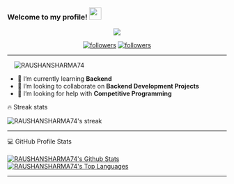 <!--




source -- https://github.com/DenverCoder1/DenverCoder1
https://github.com/sknsht/HackerRank
### Hi there 👋

-->




<h3 align="left">
  Welcome to my profile!
  <img src="https://media.giphy.com/media/hvRJCLFzcasrR4ia7z/giphy.gif" width="28">
</h3>

<p align="center">
  <a href="https://github.com/RAUSHANSHARMA74"><img src="https://readme-typing-svg.herokuapp.com/?lines=I%20am%20Raushan%20Sharma;Full%20Stack%20Web%20Developer;Always%20learning%20new%20things&center=true&width=380&height=45"></a>
</p>

<p align="center">
  <a href="https://twitter.com/Raushan07262164">
    <img alt="followers" title="Follow me on Twitter" src="https://img.shields.io/twitter/follow/rohit_shar8600?color=236ad3&labelColor=1155ba&label=Follow&logo=twitter&logoColor=white&style=for-the-badge"/></a>
  <a href="https://github.com/RAUSHANSHARMA74">
    <img alt="followers" title="Follow me on Github" src="https://img.shields.io/github/followers/RAUSHANSHARMA74?color=8c8c8c&labelColor=666666&style=for-the-badge&logo=github&label=Follow"/></a>
</p>
<hr>
<!--
[![Twitter Follow](https://img.shields.io/twitter/follow/rohit_shar8600?color=1DA1F2&logo=twitter&style=for-the-badge)](https://twitter.com/intent/follow?original_referer=https%3A%2F%2Fgithub.com%2FcodeSTACKr&screen_name=rohit_shar8600)-->





<p align="left"> &nbsp;&nbsp;&nbsp;&nbsp;<img src="https://komarev.com/ghpvc/?username=RAUSHANSHARMA74&label=Profile%20views&color=0e75b6&style=flat" alt="RAUSHANSHARMA74" /> </p>

<!--
- 🔭 I’m currently working on ...

- 💬 Ask me about ...
- 📫 How to reach me: ...

- 😄 Pronouns: ...-->


- 🌱 I’m currently learning **Backend**
- 👯 I’m looking to collaborate on **Backend Development Projects**
- 🤔 I’m looking for help with **Competitive Programming**
<!-- - 🥅 2021 Goals: Contribute to **Open Source projects** -->
<!-- - ⚡ Fun fact: Programs and Anime -->

<!--
<p><img align="left" src="https://github-readme-stats.vercel.app/api?username=RAUSHANSHARMA74&&show_icons=true&title_color=ffffff&icon_color=bb2acf&text_color=daf7dc&bg_color=151515" alt="RAUSHANSHARMA74"></p>-->
<!--<p><img align="left" src="https://github-readme-stats.vercel.app/api?username=RAUSHANSHARMA74&show_icons=true&locale=en" alt="RAUSHANSHARMA74" /></p>-->
<!--
<p>&nbsp;<img align="center" src="https://github-readme-stats.vercel.app/api/top-langs?username=RAUSHANSHARMA74&show_icons=true&locale=en&layout=compact" alt="RAUSHANSHARMA74" /></p>

<p><img align="center" src="https://github-readme-streak-stats.herokuapp.com/?user=RAUSHANSHARMA74&" alt="RAUSHANSHARMA74" /></p>

<hr>
-->


<summary>🔥 Streak stats</summary>

<p>
    <img title="Streak stats" alt="RAUSHANSHARMA74's streak" src="https://github-readme-streak-stats.herokuapp.com/?user=RAUSHANSHARMA74&theme=monokai-metallian&hide_border=true"/>
  
</p>

<hr>

  <summary>💻 GitHub Profile Stats</summary>
  <br/>
    <a href="https://github.com/RAUSHANSHARMA74/github-readme-stats"><img alt="RAUSHANSHARMA74's Github Stats" src="https://github-readme-stats.vercel.app/api?username=RAUSHANSHARMA74&show_icons=true&count_private=true&theme=react&hide_border=true&bg_color=1F222E&title_color=F85D7F&icon_color=F8D866" /></a>
  <a href="https://github.com/RAUSHANSHARMA74on/github-readme-stats"><img alt="RAUSHANSHARMA74's Top Languages" src="https://github-readme-stats.vercel.app/api/top-langs/?username=RAUSHANSHARMA74&langs_count=30&layout=compact&theme=react&hide_border=true&bg_color=1F222E&title_color=F85D7F&icon_color=F8D866" /></a>
  <br/>


<hr>

